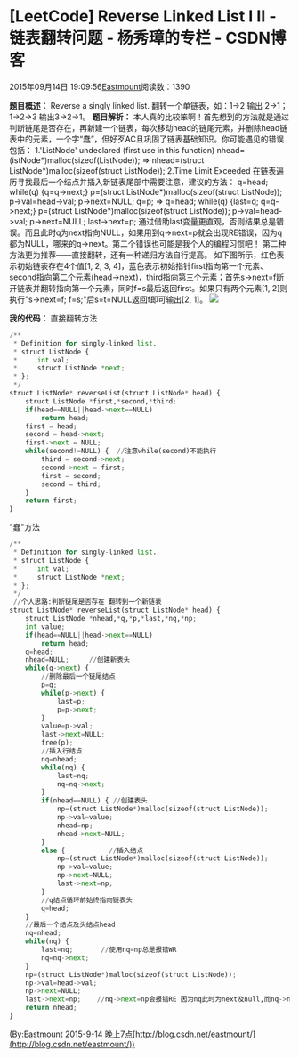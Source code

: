 
# [LeetCode] Reverse Linked List I II - 链表翻转问题 - 杨秀璋的专栏 - CSDN博客

2015年09月14日 19:09:56[Eastmount](https://me.csdn.net/Eastmount)阅读数：1390


**题目概述：**
Reverse a singly linked list.
翻转一个单链表，如：1->2 输出 2->1；1->2->3 输出3->2->1。
**题目解析：**
本人真的比较笨啊！首先想到的方法就是通过判断链尾是否存在，再新建一个链表，每次移动head的链尾元素，并删除head链表中的元素，一个字“蠢”，但好歹AC且巩固了链表基础知识。你可能遇见的错误包括：
1.'ListNode' undeclared (first use in this function)
nhead=(istNode*)malloc(sizeof(ListNode));
=>
nhead=(struct ListNode*)malloc(sizeof(struct ListNode));
2.Time Limit Exceeded
在链表遍历寻找最后一个结点并插入新链表尾部中需要注意，建议的方法：
q=head; while(q) {q=q->next;}
p=(struct ListNode*)malloc(sizeof(struct ListNode));
p->val=head->val; p->next=NULL; q=p;
=>
q=head; while(q) {last=q; q=q->next;}
p=(struct ListNode*)malloc(sizeof(struct ListNode));
p->val=head->val; p->next=NULL; last->next=p;
通过借助last变量更直观，否则结果总是错误。而且此时q为next指向NULL，如果用到q->next=p就会出现RE错误，因为q都为NULL，哪来的q->next。第二个错误也可能是我个人的编程习惯吧！
第二种方法更为推荐——直接翻转，还有一种递归方法自行提高。
如下图所示，红色表示初始链表存在4个值[1, 2, 3, 4]，蓝色表示初始指针first指向第一个元素、second指向第二个元素(head->next)，third指向第三个元素；首先s->next=f断开链表并翻转指向第一个元素，同时f=s最后返回first。如果只有两个元素[1, 2]则执行"s->next=f; f=s;"后s=t=NULL返回f即可输出[2, 1]。
![](https://img-blog.csdn.net/20150914190208210)

**我的代码：**
直接翻转方法
```python
/**
 * Definition for singly-linked list.
 * struct ListNode {
 *     int val;
 *     struct ListNode *next;
 * };
 */
struct ListNode* reverseList(struct ListNode* head) {
    struct ListNode *first,*second,*third;
    if(head==NULL||head->next==NULL)
        return head;
    first = head;
    second = head->next;
    first->next = NULL;
    while(second!=NULL) {  //注意while(second)不能执行
        third = second->next;
        second->next = first;
        first = second;
        second = third;
    }
    return first;
}
```
"蠢"方法
```python
/**
 * Definition for singly-linked list.
 * struct ListNode {
 *     int val;
 *     struct ListNode *next;
 * };
 */
 //个人思路:判断链尾是否存在 翻转到一个新链表
struct ListNode* reverseList(struct ListNode* head) {
    struct ListNode *nhead,*q,*p,*last,*nq,*np;
    int value;
    if(head==NULL||head->next==NULL)
        return head;
    q=head;
    nhead=NULL;     //创建新表头
    while(q->next) {
        //删除最后一个链尾结点
        p=q;
        while(p->next) {
            last=p;
            p=p->next;    
        }
        value=p->val;
        last->next=NULL;
        free(p);
        //插入行结点
        nq=nhead;
        while(nq) {
            last=nq;
            nq=nq->next;
        }
        if(nhead==NULL) { //创建表头
            np=(struct ListNode*)malloc(sizeof(struct ListNode));
            np->val=value;
            nhead=np;
            nhead->next=NULL;
        }
        else {           //插入结点
            np=(struct ListNode*)malloc(sizeof(struct ListNode));
            np->val=value;
            np->next=NULL;
            last->next=np;
        }
        //q结点循环前始终指向链表头
        q=head;
    }
    //最后一个结点及头结点head
    nq=nhead;
    while(nq) {
        last=nq;       //使用nq=np总是报错WR
        nq=nq->next;
    }
    np=(struct ListNode*)malloc(sizeof(struct ListNode));
    np->val=head->val;
    np->next=NULL;
    last->next=np;    //nq->next=np会报错RE 因为nq此时为next及null,而nq->next更不知道在哪
    return nhead;
}
```

(By:Eastmount 2015-9-14 晚上7点[http://blog.csdn.net/eastmount/](http://blog.csdn.net/eastmount/))


